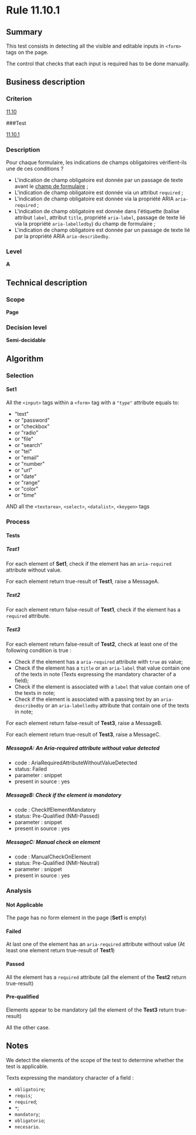 # Rule 11.10.1

## Summary

This test consists in detecting all the visible and editable inputs in `<form>` tags on the page.

The control that checks that each input is required has to be done manually.

## Business description

### Criterion

[11.10](http://references.modernisation.gouv.fr/rgaa/criteres.html#crit-11-10)

###Test

[11.10.1](http://references.modernisation.gouv.fr/rgaa/criteres.html#test-11-10-1)

### Description

Pour chaque formulaire, les indications de champs obligatoires v&eacute;rifient-ils une de ces conditions ? 
 
 * L'indication de champ obligatoire est donn&eacute;e par un passage de texte avant le <a href="http://references.modernisation.gouv.fr/rgaa/glossaire.html#champ-de-saisie-de-formulaire">champ de formulaire</a> ;
 * L'indication de champ obligatoire est donn&eacute;e via un attribut `required` ;
 * L'indication de champ obligatoire est donn&eacute;e via la propri&eacute;t&eacute; ARIA `aria-required` ;
 * L'indication de champ obligatoire est donn&eacute;e dans l'&eacute;tiquette (balise attribut `label`, attribut `title`, propri&eacute;t&eacute; `aria-label`, passage de texte li&eacute; via la propri&eacute;t&eacute; `aria-labelledby`) du champ de formulaire ;
 * L'indication de champ obligatoire est donn&eacute;e par un passage de texte li&eacute; par la propri&eacute;t&eacute; ARIA `aria-describedby`.


### Level

**A**

## Technical description

### Scope

**Page**

### Decision level

**Semi-decidable**

## Algorithm

### Selection

#### Set1

All the `<input>` tags within a `<form>` tag with a `"type"` attribute equals to:
-  "text"
-   or "password"
-   or "checkbox"
-   or "radio"
-   or "file"
-   or "search"
-   or "tel"
-   or "email"
-   or "number"
-   or "url"
-   or "date"
-   or "range"
-   or "color"
-   or "time"

AND all the `<textarea>`, `<select>`, `<datalist>`, `<keygen>` tags

### Process

#### Tests

##### Test1

For each element of **Set1**, check if the element has an `aria-required` attribute without value.

For each element return true-result of **Test1**, raise a MessageA.

##### Test2

For each element return false-result of **Test1**, check if the element has a `required` attribute.

##### Test3

For each element return false-result of **Test2**, check at least one of the following condition is true :
*  Check if the element has a `aria-required` attribute with `true` as value;
*  Check if the element has a `title` or an `aria-label` that value contain one of the texts in note (Texts expressing the mandatory character of a field);
*  Check if the element is associated with a `label` that value contain one of the texts in note;
*  Check if the element is associated with a passing text by an `aria-describedby` or an `aria-labelledby` attribute that contain one of the texts in note;

For each element return false-result of **Test3**, raise a MessageB.

For each element return true-result of **Test3**, raise a MessageC.

##### MessageA: An Aria-required attribute without value detected

-   code : AriaRequiredAttributeWithoutValueDetected
-   status: Failed
-   parameter : snippet
-   present in source : yes

##### MessageB: Check if the element is mandatory

-   code : CheckIfElementMandatory
-   status: Pre-Qualified (NMI-Passed)
-   parameter : snippet
-   present in source : yes

##### MessageC: Manual check on element

-   code : ManualCheckOnElement
-   status: Pre-Qualified (NMI-Neutral)
-   parameter : snippet
-   present in source : yes

### Analysis

#### Not Applicable

The page has no form element in the page (**Set1** is empty)

#### Failed

At last one of the element has an `aria-required` attribute without value (At least one element return true-result of **Test1**)

#### Passed

All the element has a `required` attribute (all the element of the **Test2** return true-result)

#### Pre-qualified

Elements appear to be mandatory (all the element of the **Test3** return true-result)

All the other case.

## Notes

We detect the elements of the scope of the test to determine whether the
test is applicable.

Texts expressing the mandatory character of a field :
*  `obligatoire`;
*  `requis`;
*  `required`;
*  `*`;
*  `mandatory`;
*  `obligatorio`;
*  `necesario`.
